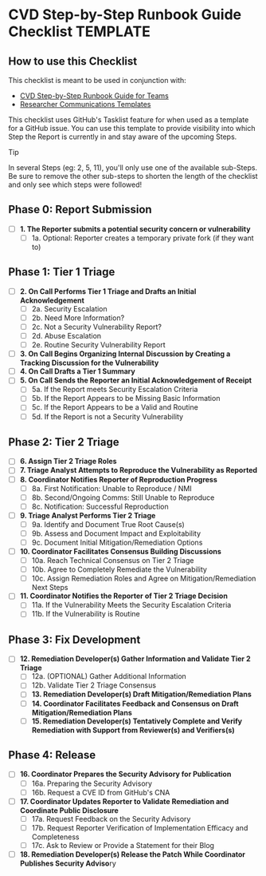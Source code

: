# CVD Step-by-Step Runbook Guide Checklist TEMPLATE

## How to use this Checklist

This checklist is meant to be used in conjunction with:

* [CVD Step-by-Step Runbook Guide for Teams](../CVD-Step-by-Step-Runbook-and-Guide.md)
* [Researcher Communications Templates](../Researcher-Communications.Primer.md)

This checklist uses GitHub's Tasklist feature for when used as a template for a GitHub issue. You can use this template to provide visibility into which Step the Report is currently in and stay aware of the upcoming Steps.

>[!TIP]
>In several Steps (eg: 2, 5, 11), you'll only use one of the available sub-Steps. Be sure to remove the other sub-steps to shorten the length of the checklist and only see which steps were followed!

## Phase 0: Report Submission

- [ ] **1. The Reporter submits a potential security concern or vulnerability**
    - [ ] 1a. Optional: Reporter creates a temporary private fork (if they want to)

## Phase 1: Tier 1 Triage

- [ ] **2. On Call Performs Tier 1 Triage and Drafts an Initial Acknowledgement**
    - [ ] 2a. Security Escalation
    - [ ] 2b. Need More Information?
    - [ ] 2c. Not a Security Vulnerability Report?
    - [ ] 2d. Abuse Escalation
    - [ ] 2e. Routine Security Vulnerability Report
- [ ] **3. On Call Begins Organizing Internal Discussion by Creating a Tracking Discussion for the Vulnerability**
- [ ] **4. On Call Drafts a Tier 1 Summary**
- [ ] **5. On Call Sends the Reporter an Initial Acknowledgement of Receipt**
    - [ ] 5a. If the Report meets Security Escalation Criteria
    - [ ] 5b. If the Report Appears to be Missing Basic Information
    - [ ] 5c. If the Report Appears to be a Valid and Routine
    - [ ] 5d. If the Report is not a Security Vulnerability

## Phase 2: Tier 2 Triage

- [ ] **6. Assign Tier 2 Triage Roles**
- [ ] **7. Triage Analyst Attempts to Reproduce the Vulnerability as Reported**
- [ ] **8. Coordinator Notifies Reporter of Reproduction Progress**
    - [ ] 8a. First Notification: Unable to Reproduce / NMI
    - [ ] 8b. Second/Ongoing Comms: Still Unable to Reproduce
    - [ ] 8c. Notification: Successful Reproduction
- [ ] **9. Triage Analyst Performs Tier 2 Triage**
    - [ ] 9a. Identify and Document True Root Cause(s)
    - [ ] 9b. Assess and Document Impact and Exploitability
    - [ ] 9c. Document Initial Mitigation/Remediation Options
- [ ] **10. Coordinator Facilitates Consensus Building Discussions**
    - [ ] 10a. Reach Technical Consensus on Tier 2 Triage
    - [ ] 10b. Agree to Completely Remediate the Vulnerability 
    - [ ] 10c. Assign Remediation Roles and Agree on Mitigation/Remediation Next Steps
- [ ] **11. Coordinator Notifies the Reporter of Tier 2 Triage Decision**
    - [ ] 11a. If the Vulnerability Meets the Security Escalation Criteria
    - [ ] 11b. If the Vulnerability is Routine

## Phase 3: Fix Development

- [ ] **12. Remediation Developer(s) Gather Information and Validate Tier 2 Triage**
    - [ ] 12a. (OPTIONAL) Gather Additional Information
    - [ ] 12b. Validate Tier 2 Triage Consensus
    - [ ] **13. Remediation Developer(s) Draft Mitigation/Remediation Plans**
    - [ ] **14. Coordinator Facilitates Feedback and Consensus on Draft Mitigation/Remediation Plans**
    - [ ] **15. Remediation Developer(s) Tentatively Complete and Verify Remediation with Support from Reviewer(s) and Verifiers(s)**

## Phase 4: Release

- [ ] **16. Coordinator Prepares the Security Advisory for Publication**
    - [ ] 16a. Preparing the Security Advisory
    - [ ] 16b. Request a CVE ID from GitHub's CNA
- [ ] **17. Coordinator Updates Reporter to Validate Remediation and Coordinate Public Disclosure**
    - [ ] 17a. Request Feedback on the Security Advisory
    - [ ] 17b. Request Reporter Verification of Implementation Efficacy and Completeness
    - [ ] 17c. Ask to Review or Provide a Statement for their Blog
- [ ] **18. Remediation Developer(s) Release the Patch While Coordinator Publishes Security Adviso**ry